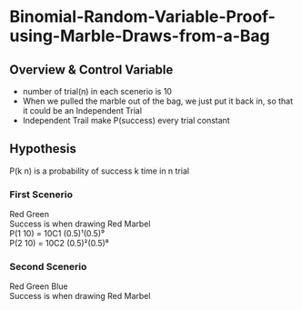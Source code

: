 # Binomial-Random-Variable-Proof-using-Marble-Draws-from-a-Bag

## Overview & Control Variable
- number of trial(n) in each scenerio is 10
- When we pulled the marble out of the bag, we just put it back in, so that it could be an Independent Trial
- Independent Trail make P(success) every trial constant

## Hypothesis
P(k n) is a probability of success k time in n trial <br>

### First Scenerio
Red Green <br>
Success is when drawing Red Marbel <br>
P(1 10) = 10C1 (0.5)¹(0.5)⁹ <br>
P(2 10) = 10C2 (0.5)²(0.5)⁸ <br>

### Second Scenerio
Red Green Blue <br>
Success is when drawing Red Marbel <br>
